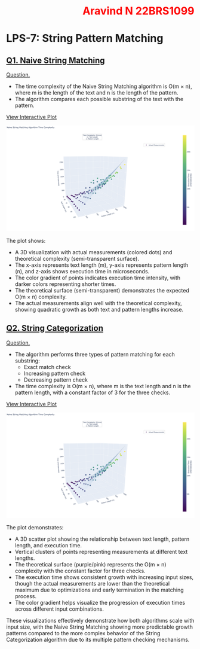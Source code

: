 <h1 style="color:red;text-align:right">Aravind N 22BRS1099</h1>

# LPS-7: String Pattern Matching

## [Q1. Naive String Matching](q1/soln.cpp)
[Question.](q1/README.md)

- The time complexity of the Naive String Matching algorithm is O(m × n), where m is the length of the text and n is the length of the pattern.
- The algorithm compares each possible substring of the text with the pattern.

[View Interactive Plot](https://aravindxd.github.io/VIT-DAA/LPS7-q1.html)

![alt text](q1.png)

The plot shows:
- A 3D visualization with actual measurements (colored dots) and theoretical complexity (semi-transparent surface).
- The x-axis represents text length (m), y-axis represents pattern length (n), and z-axis shows execution time in microseconds.
- The color gradient of points indicates execution time intensity, with darker colors representing shorter times.
- The theoretical surface (semi-transparent) demonstrates the expected O(m × n) complexity.
- The actual measurements align well with the theoretical complexity, showing quadratic growth as both text and pattern lengths increase.

## [Q2. String Categorization](q2/soln.cpp)
[Question.](q2/README.md)
- The algorithm performs three types of pattern matching for each substring:
  * Exact match check
  * Increasing pattern check
  * Decreasing pattern check
- The time complexity is O(m × n), where m is the text length and n is the pattern length, with a constant factor of 3 for the three checks.

[View Interactive Plot](https://aravindxd.github.io/VIT-DAA/LPS7-q2.html)

![alt text](q1.png)

The plot demonstrates:
- A 3D scatter plot showing the relationship between text length, pattern length, and execution time.
- Vertical clusters of points representing measurements at different text lengths.
- The theoretical surface (purple/pink) represents the O(m × n) complexity with the constant factor for three checks.
- The execution time shows consistent growth with increasing input sizes, though the actual measurements are lower than the theoretical maximum due to optimizations and early termination in the matching process.
- The color gradient helps visualize the progression of execution times across different input combinations.

These visualizations effectively demonstrate how both algorithms scale with input size, with the Naive String Matching showing more predictable growth patterns compared to the more complex behavior of the String Categorization algorithm due to its multiple pattern checking mechanisms.